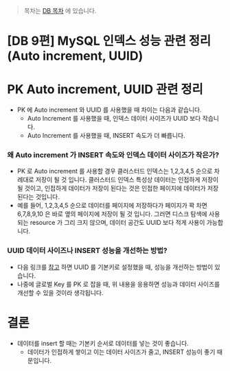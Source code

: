 > 목차는 [DB 목차](https://insanelysimple.tistory.com/category/database) 에 있습니다.



# [DB 9편] MySQL 인덱스 성능 관련 정리 (Auto increment, UUID)



# PK Auto increment, UUID 관련 정리

- PK 에 Auto increment 와 UUID 를 사용했을 때 차이는 다음과 같습니다.
  - Auto Increment 를 사용했을 때, 인덱스 데이터 사이즈가 UUID 보다 작습니다.
  - Auto Increment 를 사용했을 때, INSERT 속도가 더 빠릅니다.



### 왜 Auto increment 가 INSERT 속도와 인덱스 데이터 사이즈가 작은가?

- PK 로 Auto increment 를 사용할 경우 클러스터드 인덱스는 1,2,3,4,5 순으로 차례대로 저장이 될 것 입니다. 클러스터드 인덱스 특성상 데이터는 인접하게 저장이 될 것이고, 인접하게 데이터가 저장이 된다는 것은 인접한 페이지에 데이터가 저장된다는 것입니다.
- 예를 들어, 1,2,3,4,5 순으로 데이터를 페이지에 저장하다가 페이지가 꽉 차면 6,7,8,9,10 은 바로 옆의 페이지에 저장이 될 것 입니다. 그러면 디스크 탐색에 사용되는 resource 가 그리 크지 않으며, 데이터 공간도 UUID 보다 적게 사용이 가능합니다.





### UUID 데이터 사이즈나 INSERT 성능을 개선하는 방법?

- 다음 링크를 [참고](https://insanelysimple.tistory.com/361) 하면 UUID 를 기본키로 설정했을 때, 성능을 개선하는 방법이 있습니다.
- 나중에 글로벌 Key 를 PK 로 잡을 때, 위 내용을 응용하면 성능과 데이터 사이즈를 개선할 수 있을 것이라 생각됩니다.





# 결론

- 데이터를 insert 할 때는 기본키 순서로 데이터를 넣는 것이 좋습니다.
  - 데이터가 인접하게 쌓이고 이는 데이터 사이즈가 줄고, INSERT 성능이 좋기 때문입니다.
